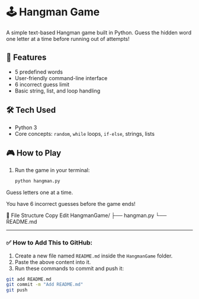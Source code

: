 # 🕹️ Hangman Game

A simple text-based Hangman game built in Python. Guess the hidden word one letter at a time before running out of attempts!

## 🚀 Features
- 5 predefined words
- User-friendly command-line interface
- 6 incorrect guess limit
- Basic string, list, and loop handling

## 🛠️ Tech Used
- Python 3
- Core concepts: `random`, `while` loops, `if-else`, strings, lists

## 🎮 How to Play
1. Run the game in your terminal:
   ```bash
   python hangman.py
Guess letters one at a time.

You have 6 incorrect guesses before the game ends!

📁 File Structure
Copy
Edit
HangmanGame/
├── hangman.py
└── README.md


---

### ✅ How to Add This to GitHub:
1. Create a new file named `README.md` inside the `HangmanGame` folder.
2. Paste the above content into it.
3. Run these commands to commit and push it:

```bash
git add README.md
git commit -m "Add README.md"
git push

